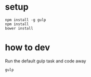 # setup

```
npm install -g gulp
npm install
bower install
```

# how to dev

Run the default gulp task and code away

```
gulp
```